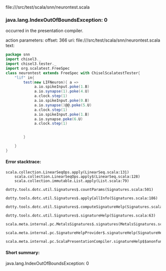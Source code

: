 file://<WORKSPACE>/src/test/scala/snn/neurontest.scala
### java.lang.IndexOutOfBoundsException: 0

occurred in the presentation compiler.

action parameters:
offset: 366
uri: file://<WORKSPACE>/src/test/scala/snn/neurontest.scala
text:
```scala
package snn
import chisel3._
import chisel3.tester._
import org.scalatest.FreeSpec
class neurontest extends FreeSpec with ChiselScalatestTester{
    "lif" in{
        test(new LIFNeuron){ a =>
             a.io.spikeInput.poke(1.B)
             a.io.synapse(1).poke(4.U)
             a.clock.step(1)
             a.io.spikeInput.poke(0.B)
             a.io.synapse()@@.poke(5.U)
             a.clock.step(1)
             a.io.spikeInput.poke(1.B)
             a.io.synapse.poke(6.U)
             a.clock.step(1)
            

        }

    }
}

```



#### Error stacktrace:

```
scala.collection.LinearSeqOps.apply(LinearSeq.scala:131)
	scala.collection.LinearSeqOps.apply$(LinearSeq.scala:128)
	scala.collection.immutable.List.apply(List.scala:79)
	dotty.tools.dotc.util.Signatures$.countParams(Signatures.scala:501)
	dotty.tools.dotc.util.Signatures$.applyCallInfo(Signatures.scala:186)
	dotty.tools.dotc.util.Signatures$.computeSignatureHelp(Signatures.scala:94)
	dotty.tools.dotc.util.Signatures$.signatureHelp(Signatures.scala:63)
	scala.meta.internal.pc.MetalsSignatures$.signatures(MetalsSignatures.scala:17)
	scala.meta.internal.pc.SignatureHelpProvider$.signatureHelp(SignatureHelpProvider.scala:51)
	scala.meta.internal.pc.ScalaPresentationCompiler.signatureHelp$$anonfun$1(ScalaPresentationCompiler.scala:388)
```
#### Short summary: 

java.lang.IndexOutOfBoundsException: 0